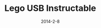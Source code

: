 ---
layout: default
title: Lego USB Instructable
video: 
img: img/lego1.jpg
img2: 
img3: 
date: 2014-2-8
modalId: 4
projectDate: August 2012
client: University
service: Print Design
brief: To design a poster that teaches the user how to do something.
execution: I chose to make my poster based off the instructional found at&#58; <a href="http://www.instructables.com/id/Make-a-Lego-Thumb-Drive/">http://www.instructables.com/id/Make-a-Lego-Thumb-Drive/</a><br><br>I wanted my design tp have a utilitarian look and feel to it as I thought this would be the most clear to understand. I wanted the poster to be as functional as possible without being distracting. It was for this reason that I kept things extremely minimal.<br>What resulted was a succesful instructional that I was able to get a family member to follow and succcesfully create the product.
---